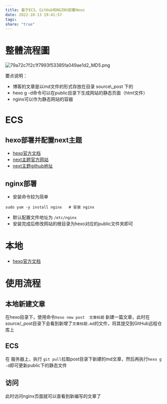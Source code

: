 ```yaml
---
title: 基于ECS、GitHub和NGINX部署Hexo
date: 2022-10-13 19:41:57
tags: 
share: "true"
---
```


# 整體流程圖

![79a72c7f2c1f7993f53385fa049ae1d2_MD5.png](/images/attachments/79a72c7f2c1f7993f53385fa049ae1d2_MD5.png)

要点说明：

* 博客的文章是以md文件的形式存放在目录  source\\_post 下的
* hexo g -d命令可以在public目录下生成网站的静态页面（html文件）
* nginx可以作为静态网站的容器

# ECS

## hexo部署并配置next主题

* [hexo官方文档](https://hexo.io/zh-cn/docs/index.html)
* [next主题官方网站](https://theme-next.js.org/)
* [next主题github地址](https://github.com/next-theme/hexo-theme-next)

<!--more-->

## nginx部署

* 安装命令较为简单

```
sudo yum -y install nginx   # 安装 nginx
```

* 默认配置文件地址为 `/etc/nginx`
* 安装完成后修改网站的根目录为hexo对应的public文件夹即可

# 本地

* [hexo官方文档](https://hexo.io/zh-cn/docs/index.html)

# 使用流程

## 本地新建文章 

在hexo目录下，使用命令`hexo new post  文章标题` 新建一篇文章，此时在source/_post目录下会看到新增了`文章标题.md`的文件，将其提交到GitHub远程仓库上

## ECS

在 服务器上，执行 `git pull`拉取post目录下新建的md文章，然后再执行`hexo g -d`即可更新public下的静态文件

## 访问

此时访问nginx页面就可以查看到新编写的文章了


